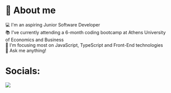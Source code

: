  # :dizzy: About me 
 
 :computer: I'm an aspiring Junior Software Developer <br>
 :books: I've currently attending a 6-month coding bootcamp at Athens University of Economics and Business <br>
 :dart: I'm focusing most on JavaScript, TypeScript and Front-End technologies <br>
 :speech_balloon: Ask me anything!


# Socials:
<img src="{https://img.shields.io/badge/Instagram-E4405F?style=for-the-badge&logo=instagram&logoColor=white}" />
